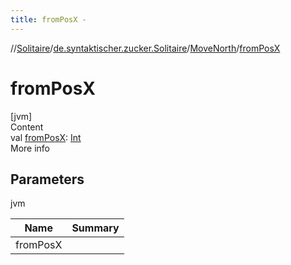 ```yaml
---
title: fromPosX -
---
```

//[Solitaire](../../index.md)/[de.syntaktischer.zucker.Solitaire](../index.md)/[MoveNorth](index.md)/[fromPosX](from-pos-x.md)



# fromPosX  
[jvm]  
Content  
val [fromPosX](from-pos-x.md): [Int](https://kotlinlang.org/api/latest/jvm/stdlib/kotlin/-int/index.html)  
More info  


## Parameters  
  
jvm  
  
|  Name|  Summary| 
|---|---|
| <a name="de.syntaktischer.zucker.Solitaire/MoveNorth/fromPosX/#/PointingToDeclaration/"></a>fromPosX| <a name="de.syntaktischer.zucker.Solitaire/MoveNorth/fromPosX/#/PointingToDeclaration/"></a>
  
  



